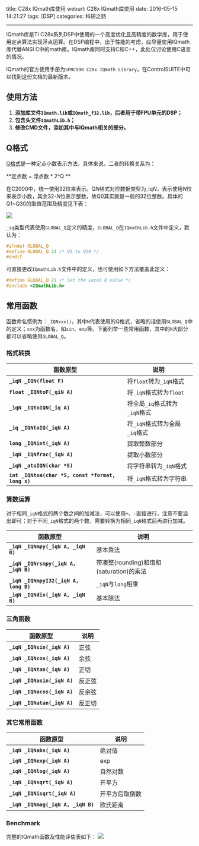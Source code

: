 title: C28x IQmath库使用
weburl: C28x IQmath库使用
date: 2016-05-15 14:21:27
tags: [DSP]
categories: 科研之路

---

IQmath库是TI C28x系列DSP中使用的一个高度优化且高精度的数学库，用于使用定点算法实现浮点运算。在DSP编程中，出于性能的考虑，应尽量使用IQmath库代替ANSI C中的math库。IQmath库同时支持C和C++，此处仅讨论使用C语言的情况。

IQmath的官方使用手册为`SPRC990 C28x IQmath Library`，在ControlSUITE中可以找到这份文档的最新版本。

<!--more-->

## **使用方法** ##
1. **添加库文件`IQmath.lib`或`IQmath_f32.lib`，后者用于带FPU单元的DSP；**
2. **包含头文件`IQmathLib.h`；**
3. **修改CMD文件，添加其中与IQmath相关的部分。**

## **Q格式** ##
[Q格式](https://en.wikipedia.org/wiki/Q_%28number_format%29)是一种定点小数表示方法，具体来说，二者的转换关系为：

**定点数 = 浮点数 * 2^Q **

在C2000中，统一使用32位来表示。Q*N*格式对应数据类型为_iq*N*，表示使用*N*位来表示小数，其余32-*N*位表示整数，故Q0其实就是一般的32位整数。具体的Q1~Q30的取值范围及精度见下表：

![](https://pic.gaomf.store/20160515095003.png)

`_iq`类型代表使用`GLOBAL_Q`定义的精度，`GLOBAL_Q`在`IQmathLib.h`文件中定义，默认为：

``` C
#ifndef GLOBAL_Q
#define GLOBAL_Q 24 /* Q1 to Q29 */
#endif
```

可直接更改`IQmathLib.h`文件中的定义，也可使用如下方法覆盖此定义：

``` C
#define GLOBAL_Q 21 /* Set the Local Q value */
#include <IQmathLib.h>
```

## **常用函数** ##

函数命名惯例为：`_IQNxxx()`，其中`N`代表使用的Q格式，省略的话使用`GLOBAL_Q`中的定义；`xxx`为函数名，如`sin`、`exp`等。下面列举一些常用函数，其中的`N`大部分都可以省略使用`GLOBAL_Q`。

### 格式转换

|函数原型|说明|
|-------|----|
|**`_iqN _IQN(float F)`**|将`float`转为`_iqN`格式|
|**`float _IQNtoF(_qiN A)`**|将`_iqN`格式转为`float`|
|**`_iqN _IQtoIQN(_iq A)`**|将全局`_iq`格式转为`_iqN`格式|
|**`_iq _IQNtoIQ(_iqN A)`**|将`_iqN`格式转为全局`_iq`格式|
|**`long _IQNint(_iqN A)`**|提取整数部分|
|**`_iqN _IQNfrac(_iqN A)`**|提取小数部分|
|**`_iqN _atoIQN(char *S)`**|将字符串转为`_iqN`格式|
|**`int _IQNtoa(char *S, const *format, long x)`**|将`_iqN`格式转为字符串|

### 算数运算
对于相同`_iqN`格式的两个数之间的加减法，可以使用`+`、`-`直接进行，注意不要溢出即可；对于不同`_iqN`格式的两个数，需要转换为相同`_iqN`格式后再进行加减。

|函数原型|说明|
|-------|----|
|**`_iqN _IQNmpy(_iqN A, _iqN B)`**|基本乘法|
|**`_iqN _IQNrsmpy(_iqN A, _iqN B)`**|带凑整(rounding)和饱和(saturation)的乘法|
|**`_iqN _IQNmpyI32(_iqN A, long B)`**|`_iqN`与`long`相乘|
|**`_iqN _IQNdiv(_iqN A, _iqN B)`**|基本除法|

### 三角函数

|函数原型|说明|
|-------|----|
|**`_iqN _IQNsin(_iqN A)`**|正弦|
|**`_iqN _IQNcos(_iqN A)`**|余弦|
|**`_iqN _IQNtan(_iqN A)`**|正切|
|**`_iqN _IQNasin(_iqN A)`**|反正弦|
|**`_iqN _IQNacos(_iqN A)`**|反余弦|
|**`_iqN _IQNatan(_iqN A)`**|反正切|

### 其它常用函数

|函数原型|说明|
|-------|----|
|**`_iqN _IQNabs(_iqN A)`**|绝对值|
|**`_iqN _IQNexp(_iqN A)`**|exp|
|**`_iqN _IQNlog(_iqN A)`**|自然对数|
|**`_iqN _IQNsqrt(_iqN A)`**|开平方|
|**`_iqN _IQNisqrt(_iqN A)`**|开平方后取倒数|
|**`_iqN _IQNmag(_iqN A, _iqN B)`**|欧氏距离|

### Benchmark
完整的IQmath函数及性能评估表如下：
![](https://pic.gaomf.store/20160515101508.png)
